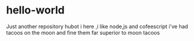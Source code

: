 # hello-world
Just another repository
hubot i here ,i like node,js and cofeescript
i've had tacoos on the moon and fine them far superior to moon tacoos

